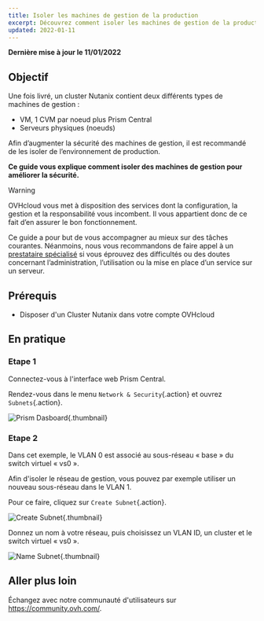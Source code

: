 ```yaml
---
title: Isoler les machines de gestion de la production
excerpt: Découvrez comment isoler les machines de gestion de la production
updated: 2022-01-11
---
```


**Dernière mise à jour le 11/01/2022**

## Objectif

Une fois livré, un cluster Nutanix contient deux différents types de machines de gestion :

- VM, 1 CVM par noeud plus Prism Central
- Serveurs physiques (noeuds)

Afin d’augmenter la sécurité des machines de gestion, il est recommandé de les isoler de l’environnement de production.

**Ce guide vous explique comment isoler des machines de gestion pour améliorer la sécurité.**

> [!warning]
> OVHcloud vous met à disposition des services dont la configuration, la gestion et la responsabilité vous incombent. Il vous appartient donc de ce fait d’en assurer le bon fonctionnement.
>
> Ce guide a pour but de vous accompagner au mieux sur des tâches courantes. Néanmoins, nous vous recommandons de faire appel à un [prestataire spécialisé](https://partner.ovhcloud.com/fr-ca/directory/) si vous éprouvez des difficultés ou des doutes concernant l’administration, l’utilisation ou la mise en place d’un service sur un serveur.
>

## Prérequis

- Disposer d'un Cluster Nutanix dans votre compte OVHcloud

## En pratique

### Etape 1

Connectez-vous à l'interface web Prism Central.

Rendez-vous dans le menu `Network & Security`{.action} et ouvrez `Subnets`{.action}.

![Prism Dasboard](images/prism1.png){.thumbnail}

### Etape 2

Dans cet exemple, le VLAN 0 est associé au sous-réseau « base » du switch virtuel « vs0 ».

Afin d'isoler le réseau de gestion, vous pouvez par exemple utiliser un nouveau sous-réseau dans le VLAN 1.

Pour ce faire, cliquez sur `Create Subnet`{.action}.

![Create Subnet](images/prism2.png){.thumbnail}

Donnez un nom à votre réseau, puis choisissez un VLAN ID, un cluster et le switch virtuel « vs0 ».

![Name Subnet](images/prism3.png){.thumbnail}

## Aller plus loin

Échangez avec notre communauté d'utilisateurs sur <https://community.ovh.com/>.
